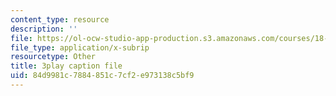 ```yaml
---
content_type: resource
description: ''
file: https://ol-ocw-studio-app-production.s3.amazonaws.com/courses/18-650-statistics-for-applications-fall-2016/84d9981c7884851c7cf2e973138c5bf9_a66tfLdr6oY.srt
file_type: application/x-subrip
resourcetype: Other
title: 3play caption file
uid: 84d9981c-7884-851c-7cf2-e973138c5bf9
---
```

